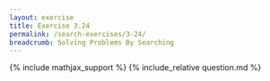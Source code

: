```yaml
---
layout: exercise
title: Exercise 3.24
permalink: /search-exercises/3-24/
breadcrumb: Solving Problems By Searching
---
```


{% include mathjax_support %}
{% include_relative question.md %}
